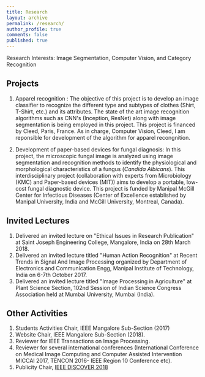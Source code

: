 ```yaml
---
title: Research
layout: archive
permalink: /research/
author_profile: true
comments: false
published: true
---
```


Research Interests: Image Segmentation, Computer Vision, and Category Recognition

## Projects


1. Apparel recognition : The objective of this project is to develop an image classifier to recognize the different type and subtypes of clothes (Shirt, T-Shirt, etc.) and its attributes. The state of the art image recognition algorithms such as CNN's (Inception, ResNet) along with image segmentation is being employed in this project. This project is financed by Cleed, Paris, France. As in charge, Computer Vision, Cleed, I am reponsible for development of the algorithm for apparel recongnition.

2. Development of paper-based devices for fungal diagnosis: In this project, the microscopic fungal image is analyzed using image segmentation and recognition methods to identify the physiological and morphological characteristics of a fungus (_Candida Albicans_).  This interdisciplinary project (collaboration with experts from Microbiology (KMC) and Paper-based devices (MIT)) aims to develop a portable, low-cost fungal diagnostic device. This project is funded by Manipal McGill Center for Infectious Diseases (Center of Excellence established by Manipal University, India and McGill University, Montreal, Canada).


## Invited Lectures
1. Delivered an invited lecture on "Ethical Issues in Research Publication" at Saint Joseph Engineering College, Mangalore, India on 28th March 2018.
2. Delivered an invited lecture titled "Human Action Recognition" at Recent Trends in Signal And Image Processing organized by Department of Electronics and Communication Engg, Manipal Institute of Technology, India on 6-7th October 2017.
3. Delivered an invited lecture titled "Image Processing in Agriculture" at Plant Science Section, 102nd Session of Indian Science Congress Association held at Mumbai University, Mumbai (India).


## Other Activities
1. Students Activities Chair, IEEE Mangalore Sub-Section (2017)
2. Website Chair, IEEE Mangalore Sub-Section (2018).
3. Reviewer for IEEE Transactions on Image Processing.
4. Reviewer for several international conferences (International Conference on Medical Image Computing and Computer Assisted Intervention MICCAI 2017, TENCON 2016- IEEE Region 10 Conference etc).
5. Publicity Chair, [IEEE DISCOVER 2018](http://www.ieee-discover.org/)

